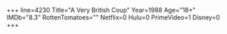 +++
line=4230
Title="A Very British Coup"
Year=1988
Age="18+"
IMDb="8.3"
RottenTomatoes=""
Netflix=0
Hulu=0
PrimeVideo=1
Disney=0
+++

